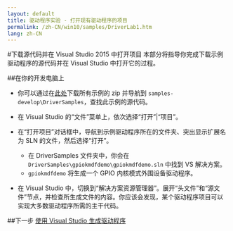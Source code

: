 ```yaml
---
layout: default
title: 驱动程序实验 - 打开现有驱动程序的项目
permalink: /zh-CN/win10/samples/DriverLab1.htm
lang: zh-CN
---
```


#下载源代码并在 Visual Studio 2015 中打开项目
本部分将指导你完成下载示例驱动程序的源代码并在 Visual Studio 中打开它的过程。

##在你的开发电脑上

* 你可以通过在[此处](https://github.com/ms-iot/samples/archive/develop.zip)下载所有示例的 zip 并导航到 `samples-develop\DriverSamples`，查找此示例的源代码。

* 在 Visual Studio 的“文件”菜单上，依次选择“打开”\|“项目”。

* 在“打开项目”对话框中，导航到示例驱动程序所在的文件夹、突出显示扩展名为 SLN 的文件，然后选择“打开”。
    * 在 DriverSamples 文件夹中，你会在 `DriverSamples\gpiokmdfdemo\gpiokmdfdemo.sln` 中找到 VS 解决方案。
    * `gpiokmdfdemo` 将生成一个 GPIO 内核模式外围设备驱动程序。
    
* 在 Visual Studio 中，切换到“解决方案资源管理器”。展开“头文件”和“源文件”节点，并检查所生成文件的内容。你应该会发现，某个驱动程序项目可以实现大多数驱动程序所需的主干代码。

##下一步
[使用 Visual Studio 生成驱动程序]({{site.baseurl}}/{{page.lang}}/win10/samples/DriverLab2.htm)
